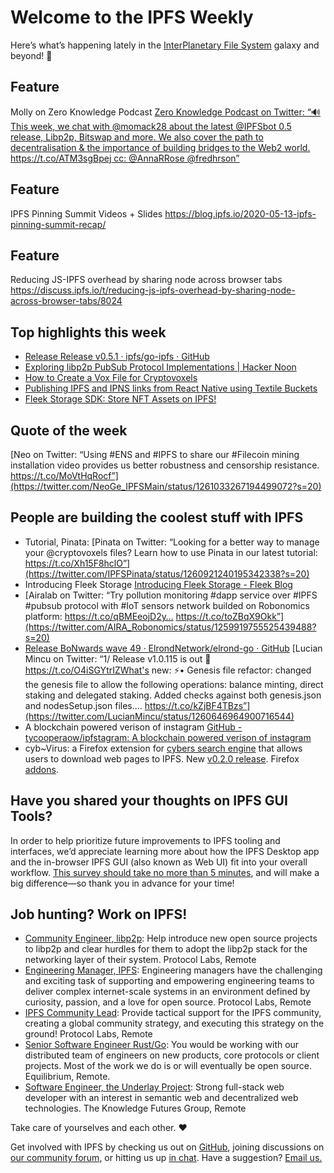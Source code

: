 # Welcome to the IPFS Weekly

Here’s what’s happening lately in the [InterPlanetary File System](https://ipfs.io/) galaxy and beyond! 🚀


## Feature
Molly on Zero Knowledge Podcast
[Zero Knowledge Podcast on Twitter: “🔊This week, we chat with @momack28 about the latest @IPFSbot 0.5 release, Libp2p, Bitswap and more. We also cover the path to decentralisation & the importance of building bridges to the Web2 world. https://t.co/ATM3sgBpej cc: @AnnaRRose @fredhrson”](https://twitter.com/zeroknowledgefm/status/1260940691703828480?s=20)

## Feature
IPFS Pinning Summit Videos + Slides
https://blog.ipfs.io/2020-05-13-ipfs-pinning-summit-recap/

## Feature
Reducing JS-IPFS overhead by sharing node across browser tabs
https://discuss.ipfs.io/t/reducing-js-ipfs-overhead-by-sharing-node-across-browser-tabs/8024

## Top highlights this week
* [Release Release v0.5.1 · ipfs/go-ipfs · GitHub](https://github.com/ipfs/go-ipfs/releases/tag/v0.5.1)
* [Exploring libp2p PubSub Protocol Implementations | Hacker Noon](https://hackernoon.com/exploring-libp2p-pubsub-protocol-implementations-891i32jq?source=rss)
* [How to Create a Vox File for Cryptovoxels](https://medium.com/pinata/how-to-create-a-vox-file-for-cryptovoxels-39768edd8622)
* [Publishing IPFS and IPNS links from React Native using Textile Buckets](https://blog.textile.io/publishing-ipfs-and-ipns-links-from-react-native-using-textile-buckets/)
* [Fleek Storage SDK: Store NFT Assets on IPFS!](https://blog.fleek.co/posts/fleek-storage-nft)

## Quote of the week
[Neo on Twitter: “Using #ENS and #IPFS to share our #Filecoin mining installation video provides us better robustness and censorship resistance. https://t.co/MoVtHqRocf”](https://twitter.com/NeoGe_IPFSMain/status/1261033267194499072?s=20)

## People are building the coolest stuff with IPFS
* Tutorial, Pinata: [Pinata on Twitter: “Looking for a better way to manage your @cryptovoxels files? Learn how to use Pinata in our latest tutorial: https://t.co/Xh15F8hclO”](https://twitter.com/IPFSPinata/status/1260921240195342338?s=20)
* Introducing Fleek Storage [Introducing Fleek Storage - Fleek Blog](https://blog.fleek.co/posts/Fleek-Storage-Release)
* [Airalab on Twitter: “Try pollution monitoring #dapp service over #IPFS #pubsub protocol with  #IoT sensors network builded on Robonomics platform: https://t.co/qBMEeojD2y… https://t.co/toZBqX9Okk”](https://twitter.com/AIRA_Robonomics/status/1259919755525439488?s=20)
* [Release BoNwards wave 49 · ElrondNetwork/elrond-go · GitHub](https://github.com/ElrondNetwork/elrond-go/releases/tag/v1.0.115) [Lucian Mincu on Twitter: “1/ Release v1.0.115 is out 🚀https://t.co/O4iSGYtrIZWhat's new: ⚡️• Genesis file refactor: changed the genesis file to allow the following operations: balance minting, direct staking and delegated staking. Added checks against both genesis.json and nodesSetup.json files.… https://t.co/kZjBF4TBzs”](https://twitter.com/LucianMincu/status/1260646964900716544)
* A blockchain powered verison of instagram [GitHub - tycooperaow/ipfstagram: A blockchain powered verison of instagram](https://github.com/tycooperaow/ipfstagram)
* cyb~Virus: a Firefox extension for [cybers search engine](https://github.com/cybercongress/go-cyber) that allows users to download web pages to IPFS. New [v0.2.0 release](https://github.com/CipherDogs/cyb-virus/releases). Firefox [addons](https://addons.mozilla.org/en-US/firefox/addon/cyb-virus/). 

## Have you shared your thoughts on IPFS GUI Tools?
In order to help prioritize future improvements to IPFS tooling and interfaces, we’d appreciate learning more about how the IPFS Desktop app and the in-browser IPFS GUI (also known as Web UI) fit into your overall workflow. [This survey should take no more than 5 minutes](https://forms.gle/c6gHP1pVtwtRpzdP7), and will make a big difference—so thank you in advance for your time!

## Job hunting? Work on IPFS!
* [Community Engineer, libp2p](https://jobs.lever.co/protocol/0afd449f-b292-42b4-abfd-af26415b796b): Help introduce new open source projects to libp2p and clear hurdles for them to adopt the libp2p stack for the networking layer of their system. Protocol Labs, Remote
* [Engineering Manager, IPFS](https://jobs.lever.co/protocol/3f0787e8-58b3-4122-a1ea-424561d2658f): Engineering managers have the challenging and exciting task of supporting and empowering engineering teams to deliver complex internet-scale systems in an environment defined by curiosity, passion, and a love for open source. Protocol Labs, Remote
* [IPFS Community Lead](https://jobs.lever.co/protocol/71c4a9b9-af90-4ce9-9dba-8b72507997bf): Provide tactical support for the IPFS community, creating a global community strategy, and executing this strategy on the ground! Protocol Labs, Remote
* [Senior Software Engineer Rust/Go](https://www.notion.so/Hiring-Senior-Software-Engineer-Rust-Go-e6c94ccc261f426c80a483c7fc642412): You would be working with our distributed team of engineers on new products, core protocols or client projects. Most of the work we do is or will eventually be open source. Equilibrium, Remote. 
* [Software Engineer, the Underlay Project](https://notes.knowledgefutures.org/pub/si1okbw9): Strong full-stack web developer with an interest in semantic web and decentralized web technologies. The Knowledge Futures Group, Remote


Take care of yourselves and each other. ❤️

Get involved with IPFS by checking us out on [GitHub](https://github.com/ipfs), joining discussions on [our community forum](https://discuss.ipfs.io/), or hitting us up [in chat](https://riot.im/app/#/room/#ipfs:matrix.org). Have a suggestion? [Email us.](mailto:newsletter@ipfs.io)
